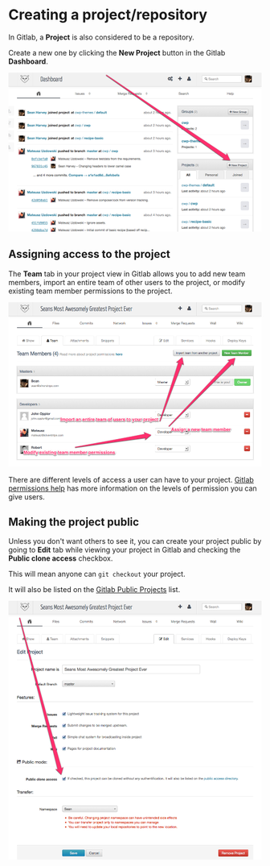 <!--
title: Creating a project/repository
pagenumber: 5
-->

# Creating a project/repository

In Gitlab, a **Project** is also considered to be a repository.

Create a new one by clicking the **New Project** button in the Gitlab **Dashboard**.

![Gitlab New Project button on dashboard](_images/gitlab-new-project.jpg)

## Assigning access to the project

The **Team** tab in your project view in Gitlab allows you to add new team members, import an entire team of other
users to the project, or modify existing team member permissions to the project.

![Gitlab Team tab for changing project access](_images/gitlab-team-access.jpg)

There are different levels of access a user can have to your project.
[Gitlab permissions help](http://gitlab.cwp.govt.nz/help/permissions) has more information on the levels of permission
you can give users.

## Making the project public

Unless you don't want others to see it, you can create your project public by going to **Edit** tab while
viewing your project in Gitlab and checking the **Public clone access** checkbox.

This will mean anyone can `git checkout` your project.

It will also be listed on the [Gitlab Public Projects](http://gitlab.cwp.govt.nz/public) list.

![Setting public access in project settings](_images/gitlab-public-project-setting.jpg)
